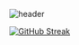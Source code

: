 


![header](https://capsule-render.vercel.app/api?text=Hi👋&type=waving&color=timeGradient&height=250&fontAlign=80)

[![GitHub Streak](https://github-readme-streak-stats.herokuapp.com/?user=7qkrtkdgur&theme=tokyonight)](https://git.io/streak-stats)




<!--
**7qkrtkdgur/7qkrtkdgur** is a ✨ _special_ ✨ repository because its `README.md` (this file) appears on your GitHub profile.

Here are some ideas to get you started:

- 🔭 I’m currently working on ...
- 🌱 I’m currently learning ...
- 👯 I’m looking to collaborate on ...
- 🤔 I’m looking for help with ...
- 💬 Ask me about ...
- 📫 How to reach me: ...
- 😄 Pronouns: ...
- ⚡ Fun fact: ...
-->

